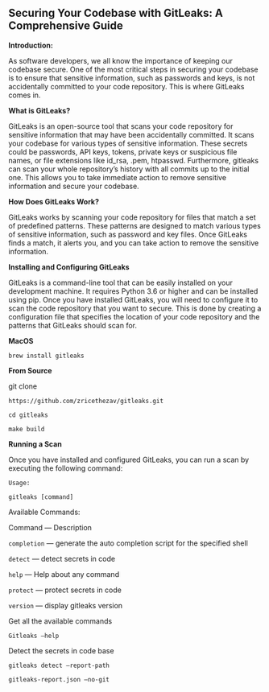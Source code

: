 ## Securing Your Codebase with GitLeaks: A Comprehensive Guide

**Introduction:**

As software developers, we all know the importance of keeping our codebase secure. One of the most critical steps in securing your codebase is to ensure that sensitive information, such as passwords and keys, is not accidentally committed to your code repository. This is where GitLeaks comes in.

**What is GitLeaks?**

GitLeaks is an open-source tool that scans your code repository for sensitive information that may have been accidentally committed. It scans your codebase for various types of sensitive information. These secrets could be passwords, API keys, tokens, private keys or suspicious file names, or file extensions like id_rsa, .pem, htpasswd. Furthermore, gitleaks can scan your whole repository’s history with all commits up to the initial one. This allows you to take immediate action to remove sensitive information and secure your codebase.

**How Does GitLeaks Work?**

GitLeaks works by scanning your code repository for files that match a set of predefined patterns. These patterns are designed to match various types of sensitive information, such as password and key files. Once GitLeaks finds a match, it alerts you, and you can take action to remove the sensitive information.

**Installing and Configuring GitLeaks**

GitLeaks is a command-line tool that can be easily installed on your development machine. It requires Python 3.6 or higher and can be installed using pip. Once you have installed GitLeaks, you will need to configure it to scan the code repository that you want to secure. This is done by creating a configuration file that specifies the location of your code repository and the patterns that GitLeaks should scan for.

**MacOS**

`brew install gitleaks`

**From Source**

git clone

`https://github.com/zricethezav/gitleaks.git`

`cd gitleaks`

`make build`

**Running a Scan**

Once you have installed and configured GitLeaks, you can run a scan by executing the following command:

`Usage:`

`gitleaks [command]`
 
Available Commands:

Command — Description

`completion` — generate the auto completion script for the specified shell

`detect` — detect secrets in code

`help`	— Help about any command

`protect` — protect secrets in code

`version` — display gitleaks version

Get all the available commands

`Gitleaks –help`
 
Detect the secrets in code base

`gitleaks detect –report-path`

`gitleaks-report.json –no-git`
